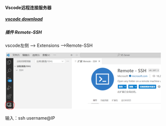 #### Vscode远程连接服务器

##### [vscode download](https://code.visualstudio.com/)

##### 插件 Remote-SSH

vscode左侧 —> Extensions —>Remote-SSH

![1](fig\1.PNG)

输入：ssh username@IP




